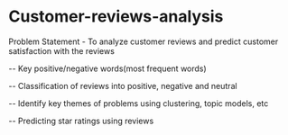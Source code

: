 # Customer-reviews-analysis
Problem Statement - To analyze customer reviews and predict customer satisfaction with the reviews

-- Key positive/negative words(most frequent words)

-- Classification of reviews into positive, negative and neutral

-- Identify key themes of problems using clustering, topic models, etc

-- Predicting star ratings using reviews
